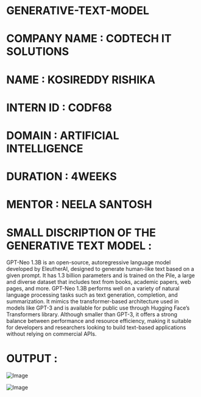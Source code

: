 # GENERATIVE-TEXT-MODEL

# COMPANY NAME : CODTECH IT SOLUTIONS

# NAME : KOSIREDDY RISHIKA

# INTERN ID : CODF68

# DOMAIN : ARTIFICIAL INTELLIGENCE

# DURATION : 4WEEKS

# MENTOR : NEELA SANTOSH

# SMALL DISCRIPTION OF THE GENERATIVE TEXT MODEL :

GPT-Neo 1.3B is an open-source, autoregressive language model developed by EleutherAI, designed to generate human-like text based on a given prompt. It has 1.3 billion parameters and is trained on the Pile, a large and diverse dataset that includes text from books, academic papers, web pages, and more. GPT-Neo 1.3B performs well on a variety of natural language processing tasks such as text generation, completion, and summarization. It mimics the transformer-based architecture used in models like GPT-3 and is available for public use through Hugging Face’s Transformers library. Although smaller than GPT-3, it offers a strong balance between performance and resource efficiency, making it suitable for developers and researchers looking to build text-based applications without relying on commercial APIs.

# OUTPUT :

![Image](https://github.com/user-attachments/assets/eed7df55-1541-4346-be07-bcbc1303fefb)

![Image](https://github.com/user-attachments/assets/09bb2e35-f36d-4fbe-82c9-7cc2ff10234f)

